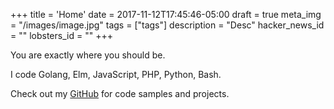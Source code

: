 +++
title = 'Home'
date = 2017-11-12T17:45:46-05:00
draft = true
meta_img = "/images/image.jpg"
tags = ["tags"]
description = "Desc"
hacker_news_id = ""
lobsters_id = ""
+++

You are exactly where you should be.

I code Golang, Elm, JavaScript, PHP, Python, Bash.

Check out my [GitHub] for code samples and projects.

[github]: https://github.com/btoll

